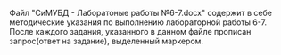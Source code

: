 Файл "СиМУБД - Лаборатоные работы №6-7.docx" содержит в себе методические указания по выполнению лабораторной работы 6-7. После каждого задания, указанного в данном файле прописан запрос(ответ на задание), выделенный маркером.
